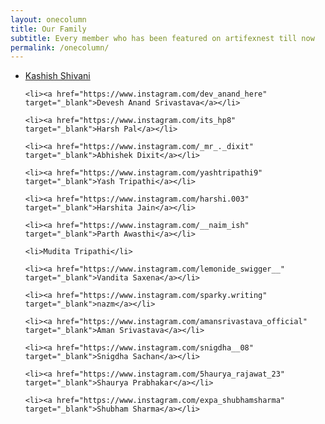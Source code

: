 ```yaml
---
layout: onecolumn
title: Our Family
subtitle: Every member who has been featured on artifexnest till now
permalink: /onecolumn/
---
```

<ul>
    <li><a href="https://www.instagram.com/shivkashi_here" target="_blank">Kashish Shivani</a></li>

    <li><a href="https://www.instagram.com/dev_anand_here" target="_blank">Devesh Anand Srivastava</a></li>

    <li><a href="https://www.instagram.com/its_hp8" target="_blank">Harsh Pal</a></li>

    <li><a href="https://www.instagram.com/_mr_._dixit" 
    target="_blank">Abhishek Dixit</a></li>

    <li><a href="https://www.instagram.com/yashtripathi9" target="_blank">Yash Tripathi</a></li>

    <li><a href="https://www.instagram.com/harshi.003" target="_blank">Harshita Jain</a></li>

    <li><a href="https://www.instagram.com/__naim_ish" target="_blank">Parth Awasthi</a></li>

    <li>Mudita Tripathi</li>

    <li><a href="https://www.instagram.com/lemonide_swigger__" target="_blank">Vandita Saxena</a></li>

    <li><a href="https://www.instagram.com/sparky.writing" target="_blank">nazm</a></li>

    <li><a href="https://www.instagram.com/amansrivastava_official" target="_blank">Aman Srivastava</a></li>

    <li><a href="https://www.instagram.com/snigdha__08" target="_blank">Snigdha Sachan</a></li>

    <li><a href="https://www.instagram.com/5haurya_rajawat_23" target="_blank">Shaurya Prabhakar</a></li>

    <li><a href="https://www.instagram.com/expa_shubhamsharma" target="_blank">Shubham Sharma</a></li>

</ul>